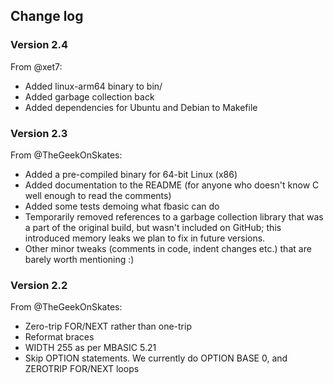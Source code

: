 ## Change log

### Version 2.4

From @xet7:

* Added linux-arm64 binary to bin/
* Added garbage collection back
* Added dependencies for Ubuntu and Debian to Makefile

### Version 2.3

From @TheGeekOnSkates:

* Added a pre-compiled binary for 64-bit Linux (x86)
* Added documentation to the README (for anyone who doesn't know C well enough to read the comments)
* Added some tests demoing what fbasic can do
* Temporarily removed references to a garbage collection library that was a part of the original build, but wasn't included on GitHub; this introduced memory leaks we plan to fix in future versions.
* Other minor tweaks (comments in code, indent changes etc.) that are barely worth mentioning :)


### Version 2.2

From @TheGeekOnSkates:

* Zero-trip FOR/NEXT rather than one-trip
* Reformat braces
* WIDTH 255 as per MBASIC 5.21
* Skip OPTION statements. We currently do OPTION BASE 0, and ZEROTRIP FOR/NEXT loops
